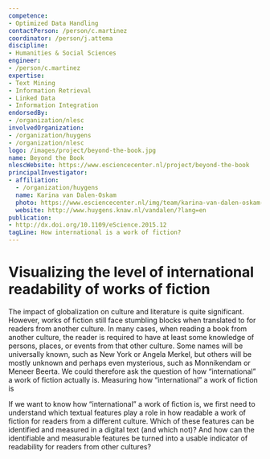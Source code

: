 ```yaml
---
competence:
- Optimized Data Handling
contactPerson: /person/c.martinez
coordinator: /person/j.attema
discipline:
- Humanities & Social Sciences
engineer:
- /person/c.martinez
expertise:
- Text Mining
- Information Retrieval
- Linked Data
- Information Integration
endorsedBy:
- /organization/nlesc
involvedOrganization:
- /organization/huygens
- /organization/nlesc
logo: /images/project/beyond-the-book.jpg
name: Beyond the Book
nlescWebsite: https://www.esciencecenter.nl/project/beyond-the-book
principalInvestigator:
- affiliation:
  - /organization/huygens
  name: Karina van Dalen-Oskam
  photo: https://www.esciencecenter.nl/img/team/karina-van-dalen-oskam-cropped-bw.jpg
  website: http://www.huygens.knaw.nl/vandalen/?lang=en
publication:
- http://dx.doi.org/10.1109/eScience.2015.12
tagLine: How international is a work of fiction?
---
```

# Visualizing the level of international readability of works of fiction

The impact of globalization on culture and literature is quite significant. However, works of fiction still face stumbling blocks when translated to for readers from another culture. In many cases, when reading a book from another culture, the reader is required to have at least some knowledge of persons, places, or events from that other culture. Some names will be universally known, such as New York or Angela Merkel, but others will be mostly unknown and perhaps even mysterious, such as Monnikendam or Meneer Beerta. We could therefore ask the question of how “international” a work of fiction actually is.
Measuring how “international” a work of fiction is

If we want to know how “international” a work of fiction is, we first need to understand which textual features play a role in how readable a work of fiction for readers from a different culture. Which of these features can be identified and measured in a digital text (and which not)? And how can the identifiable and measurable features be turned into a usable indicator of readability for readers from other cultures?
